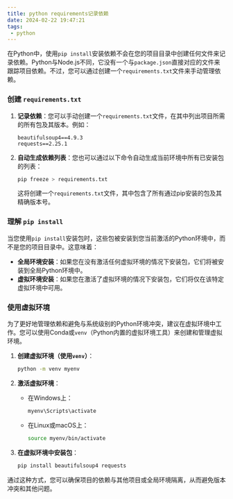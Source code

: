 ```yaml
---
title: python requirements记录依赖
date: 2024-02-22 19:47:21
tags:
 - python
---
```



在Python中，使用`pip install`安装依赖不会在您的项目目录中创建任何文件来记录依赖。Python与Node.js不同，它没有一个与`package.json`直接对应的文件来跟踪项目依赖。不过，您可以通过创建一个`requirements.txt`文件来手动管理依赖。

### 创建 `requirements.txt`

1. **记录依赖**：您可以手动创建一个`requirements.txt`文件，在其中列出项目所需的所有包及其版本。例如：

    ```
    beautifulsoup4==4.9.3
    requests==2.25.1
    ```

2. **自动生成依赖列表**：您也可以通过以下命令自动生成当前环境中所有已安装包的列表：

    ```bash
    pip freeze > requirements.txt
    ```

   这将创建一个`requirements.txt`文件，其中包含了所有通过pip安装的包及其精确版本号。

<!-- more -->
### 理解 `pip install`

当您使用`pip install`安装包时，这些包被安装到您当前激活的Python环境中，而不是您的项目目录中。这意味着：

- **全局环境安装**：如果您在没有激活任何虚拟环境的情况下安装包，它们将被安装到全局Python环境中。
- **虚拟环境安装**：如果您在激活了虚拟环境的情况下安装包，它们将仅在该特定虚拟环境中可用。

### 使用虚拟环境

为了更好地管理依赖和避免与系统级别的Python环境冲突，建议在虚拟环境中工作。您可以使用Conda或`venv`（Python内置的虚拟环境工具）来创建和管理虚拟环境。

1. **创建虚拟环境（使用`venv`）**：

    ```bash
    python -m venv myenv
    ```

2. **激活虚拟环境**：

    - 在Windows上：

        ```bash
        myenv\Scripts\activate
        ```

    - 在Linux或macOS上：

        ```bash
        source myenv/bin/activate
        ```

3. **在虚拟环境中安装包**：

    ```bash
    pip install beautifulsoup4 requests
    ```

通过这种方式，您可以确保项目的依赖与其他项目或全局环境隔离，从而避免版本冲突和其他问题。